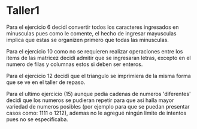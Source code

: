 # Taller1

Para el ejercicio 6 decidí convertir todos los caracteres ingresados en minusculas pues como le comente, el hecho de ingresar
mayusculas implica que estas se organizen primero que todas las minusculas.

Para el ejercicio 10 como no se requieren realizar operaciones entre los items de las matricez decidí admitir que se
ingresaran letras, excepto en el numero de filas y columnas estos si deben ser enteros.

Para el ejercicio 12 decidí que el triangulo se imprimiera de la misma forma que se ve en el taller de repaso.

Para el ultimo ejercicio (15) aunque pedia cadenas de numeros 'diferentes' decidi que los numeros se pudieran repetir
para que asi halla mayor variedad de numeros posibles (por ejemplo para que se puedan presentar casos como:
1111 o 1212), ademas no le agregué ningún limite de intentos pues no se especificaba.
